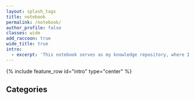 ```yaml
---
layout: splash_tags
title: notebook
permalink: /notebook/
author_profile: false
classes: wide
add_raccoon: true
wide_title: true
intro: 
  - excerpt: 'This notebook serves as my knowledge repository, where I document and share the techniques and command lines I frequently use but often forget, saving me from endless googling.'
---
```


{% include feature_row id="intro" type="center" %}

## Categories